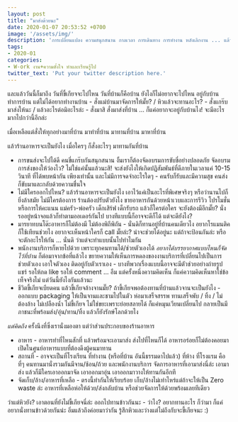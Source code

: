 ```yaml
---
layout: post
title: "มาส่งด้วยนะ"
date: 2020-01-07 20:53:52 +0700
image: '/assets/img/'
description: 'การเปลี่ยนแปลง ความสนุกสนาน กาลเวลา การเดินทาง การทำงาน หลังเลิกงาน ... แล้วการกลับบ้าน แล้วทำการบ้าน เรื่องแบบนี้อยู่ไหน?'
tags:
- 2020-01
categories:
- W-ork งาน+ความตั้งใจ ทำและเรียนรู้ไป
twitter_text: 'Put your twitter description here.'
---
```

และแล้ววันนี้ก็มาถึง วันที่ขี้เกียจจะไปไหน วันที่บ้านก็คือบ้าน ยังไงก็ไม่อยากจะไปไหน อยู่กับบ้าน ทำการบ้าน แต่ไม่ได้อยากทำงานบ้าน - สั่งแม่บ้านมาจัดการให้มั๊ย? / หิวแล้วจะทานอะไร? - สั่งแกร๊บมาส่งให้นะ / แล้วอะไรต่อมิอะไรล่ะ - สั่งมาสิ สั่งมาส่งที่บ้าน ... ก็แค่อยากจะอยู่กับบ้านไง! จะมีอะไรมากไปกว่านี้อีกล่ะ

เมื่อเหลือแต่สั่งให้ทุกอย่างมาที่บ้าน มาทำที่บ้าน มาทานที่บ้าน มาหาที่บ้าน

แล้วร้านอาหารจะเป็นยังไง เมื่อใครๆ ก็สั่งอะไรๆ มาทานกันที่บ้าน
- การขนส่งจะไปได้ดี คนขี่แกร๊บกันสนุกสนาน งั้นเราก็ต้องจัดอบรมการขับขี่อย่างปลอดภัย จัดอบรมการส่งของให้ว่องไว? ไม่ใช่แค่นั้นแล้วนะสิ! จะส่งยังไงให้เกิดปฏิสัมพันธ์ที่ดีภายในเวลาแค่ 10-15 วินาที ที่ได้พบหน้ากัน เพียงเท่านั้น และไม่มีการจดจำอะไรใดๆ - คนรับก็รับและมีความสุข คนส่งก็ขับมาและกลับด้วยความชื่นใจ
- ไม่มีใครออกไปไหน? แล้วร้านอาหารจะเป็นยังไง เอาไว้แค่เป็นอะไรที่พิเศษจริงๆ หรือว่านานไปก็ยิ่งล้าสมัย ไม่มีใครต้องการ ร้านต้องปรับตัวยังไง ขายอาหารกันด้วยหน้าเวบและการรีวิว โปรโมชั่นหรือการให้คะแนน แม่ครัว-พ่อครัว เด็กเสิร์ฟ เด็กรับรถ แล้วก็ใครต่อใคร จะยังต้องมีอีกมั๊ย? นั่งรออยู่หน้าจอแล้วก็ทำตามออเดอร์กันไป บางทีแบบนี้ก็อาจจะดีก็ได้ แต่จะดียังไง?
- มารยาทบนโต๊ะอาหารก็ไม่ต้องมี ไม่ต้องพิถีพิถัน - นั่นดิก็ทานอยู่ที่บ้านคนเดียวไง อยากโรแมนติคก็ใช้เทียนช่วยไง อยากจะเห็นหน้าใครก็ call มั๊ยล่ะ? น่าจะช่วยได้อยู่นะ แต่ถ้าจะป้อนกันล่ะ หรือจะตักอะไรให้กัน ... นั่นดิ ว่าแต่จะทำแบบนั้นไปทำไมกัน
- พนักงานบริการก็หายไปด้วย เพราะทุกคนทานได้/ช่วยตัวเองได้ *อยากได้บรรยากาศแบบไหนก็จัดไว้ที่บ้าน* ก็ต่อมาจากข้อที่แล้วไง ขยายความให้เห็นการหดลงของงานบริการที่เปลี่ยนไปเป็นการช่วยตัวเอง เอาใจตัวเอง ติดอยู่กับตัวเราเอง - บางทีพวกเรื่องแบบนี้อาจจะมีตัวช่วยอย่างถ่ายรูปแชร์ รอให้กด like รอให้ comment ... อืม แต่ครั้งหนึ่งความคิดเห็น ก็แค่ความคิดเห็นหาใช่ข้อเท็จจริงไม่ แต่วันนี้ยังไงกันแล้วนะ
- ชีวิตขี้เกียจเบียดคน แล้วขี้เกียจล้างจานมั๊ย? ถ้าขี้เกียจพอต้องทานที่บ้านแล้วจานจะเป็นยังไง - ออกแบบ packaging ให้เป็นจานและชามไปในตัว ห่อมาเสร็จสรรพ ทานเสร็จพับ / ทิ้ง / ไม่ต้องล้าง ไม่เปลืองน้ำ ไม่ขี้เกียจ ไม่ใช่ขยะเพราะย่อยสลายได้ ก็แค่หมุนเวียนเปลี่ยนไป กลายเป็นมีภาชนะที่พร้อมส่ง/อุ่น/ทาน/ทิ้ง แล้วก็ยังรักษ์โลกด้วยไง

*แต่คิดถึง* ครั้งนึงที่ซึ่งเรานั่งมองตา แต่ว่าส่วนประกอบของร้านอาหาร
- อาหาร - อาหารทำที่ไหนสักที่ แล้วพร้อมจะเอามาส่ง ส่งไปที่ไหนก็ได้ อาหารอร่อยก็ไม่ต้องคอยมาเปิดในศูนย์อาหารแบบที่ต้องดึงผู้คนมาทาน
- สถานที่ - อาจจะเป็นที่โรงเรียน ที่ทำงาน (หรือที่บ้าน อันนี้ธรรมดาไปแล้ว) ที่ห้าง ที่โรงแรม คือ ที่ๆ คนทานมานั่งรวมกันมีจาน/ช้อน/ถ้วย และพนักงานบริการ จัดการอาหารที่เอามาส่งนี่ล่ะ เอามาส่ง แล้วก็มีใครเอาออกมาจัด เอาออกมาอุ่น เอาออกมาวางให้ทานกันอีกที
- จัดเก็บ/ล้าง/อาหารที่เหลือ - ตรงนี้ทำกันให้เรียบร้อย เก็บ/ล้างไม่เท่าไหร่แต่ถ้าจะให้เป็น Zero waste ล่ะ อาหารที่เหลือห่อให้ด้วย/ส่งกลับบ้าน หรือช่วยจัดการให้ด้วยพร้อมเลยทีเดียว

ว่าแต่หิวยัง? เอาตอนที่ยังไม่ขี้เกียจนี่ล่ะ ออกไปทานข้าวกันนะ - ว่าไง? อยากทานอะไร ก็ว่ามา ก็แค่อยากนั่งทานข้าวด้วยกันน่ะ อิ่มแล้วถึงค่อยมาว่ากัน รู้สึกหิวและว่างแต่ไม่ถึงกับจะขี้เกียจนะ :)

